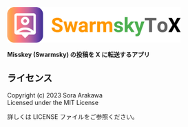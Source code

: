 <img src="./design/logo.png" width="80%">

**Misskey (Swarmsky) の投稿を X に転送するアプリ**

## ライセンス

Copyright (c) 2023 Sora Arakawa  
Licensed under the MIT License

詳しくは LICENSE ファイルをご参照ください。

